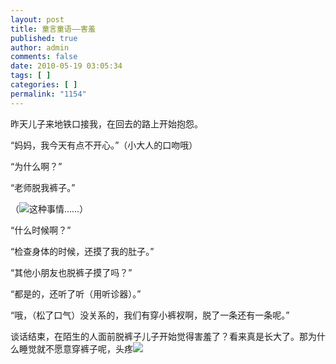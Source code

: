 ```yaml
---
layout: post
title: 童言童语——害羞
published: true
author: admin
comments: false
date: 2010-05-19 03:05:34
tags: [ ]
categories: [ ]
permalink: "1154"
---
```

昨天儿子来地铁口接我，在回去的路上开始抱怨。


  


“妈妈，我今天有点不开心。”（小大人的口吻哦）


  


“为什么啊？”


  


“老师脱我裤子。”


  


（![][1]这种事情……）


  


“什么时候啊？”


  


“检查身体的时候，还摸了我的肚子。”


  


“其他小朋友也脱裤子摸了吗？”


  


“都是的，还听了听（用听诊器）。”


  


“哦，（松了口气）没关系的，我们有穿小裤衩啊，脱了一条还有一条呢。”


  


谈话结束，在陌生的人面前脱裤子儿子开始觉得害羞了？看来真是长大了。那为什么睡觉就不愿意穿裤子呢，头疼![][2]


  


&nbsp;

 [1]: http://xujianian.com/jx/blog/images/emot/face27.gif
 [2]: http://xujianian.com/jx/blog/images/emot/face21.gif